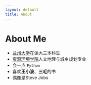 ```yaml
---
layout: default
title: About
---
```

# About Me

- [兰州大学](https://www.lzu.edu.cn/)在读大三本科生
- [资源环境学院](http://geoscience.lzu.edu.cn/)人文地理与城乡规划专业
- 会一点 `Python`
- 喜欢**王小波**、**三毛**的书
- 偶像是Steve Jobs
